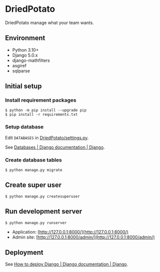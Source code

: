 # DriedPotato

DriedPotato manage what your team wants.

## Environment

- Python 3.10+
- Django 5.0.x
- django-mathfilters
- asgiref
- sqlparse

## Initial setup

### Install requirement packages

```
$ python -m pip install --upgrade pip
$ pip install -r requirements.txt
```

### Setup database

Edit `DATABASES` in [DriedPotato/settings.py](DriedPotato/settings.py).

See [Databases | Django documentation | Django](https://docs.djangoproject.com/en/5.0/ref/databases/).

### Create database tables


```
$ python manage.py migrate
```

## Create super user

```
$ python manage.py createsuperuser
```

## Run development server


```
$ python manage.py runserver
```

- Application: [http://127.0.0.1:8000/](http://127.0.0.1:8000/)
- Admin site: [http://127.0.0.1:8000/admin/](http://127.0.0.1:8000/admin/)

## Deployment

See [How to deploy Django | Django documentation | Django](https://docs.djangoproject.com/en/5.0/howto/deployment/).
